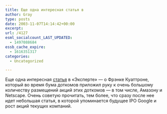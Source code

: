 ```yaml
---
title: Еще одна интересная статья в
author: Gray
type: posts
date: 2003-11-07T14:14:42+00:00
excerpt:
url: /4127
esml_socialcount_LAST_UPDATED:
  - 1497088684
essb_cache_expire:
  - 1616351317
categories:
  - Uncategorized

---
```








Еще одна интересная <a href="http://expert.ru/expert/current/data/quattr.shtml" target="_blank">статья</a> в &#171;Эксперте&#187; &#8212; о Фрэнке Куаттроне, который во время бума доткомов приложил руку к очень большому количеству размещений акций этих доткомов &#8212; в том числе, Амазону и Netscape. Очень советую прочитать, тем более, что сразу после нее идет небольшая статья, в которой упоминается будущее IPO Google и рост акций текущих компаний.